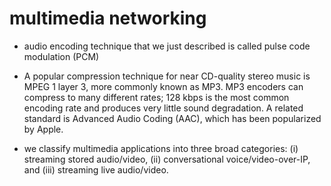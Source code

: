 # multimedia networking

- audio encoding technique that we just described is called pulse code modulation (PCM)

- A popular compression technique for near CD-quality stereo music is MPEG 1 layer 3, more commonly known as MP3. MP3 encoders can compress to many different rates; 128 kbps is the most common encoding rate and produces very little sound degradation. A related standard is Advanced Audio Coding (AAC), which has been popularized by Apple.

- we classify multimedia applications into three broad categories: (i) streaming stored audio/video, (ii) conversational voice/video-over-IP, and (iii) streaming live audio/video.